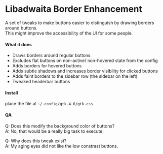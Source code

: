 # Libadwaita Border Enhancement

A set of tweaks to make buttons easier to distinguish by drawing borders around buttons.\
This might improve the accessibility of the UI for some people.

#### What it does
- Draws borders around regular buttons
- Excludes flat buttons on non-active/ non-hovered state from the config
- Adds borders for hovered buttons
- Adds subtle shadows and increases border visibility for clicked buttons
- Adds faint borders to the sidebar row (the sidebar on the left)
- Tweaked headerbar buttons

#### Install

place the file at `~/.config/gtk-4.0/gtk.css`

#### QA

Q: Does this modify the background color of buttons?\
A: No, that would be a really big task to execute.

Q: Why does this tweak exist?\
A: My aging eyes did not like the low constrast buttons.
